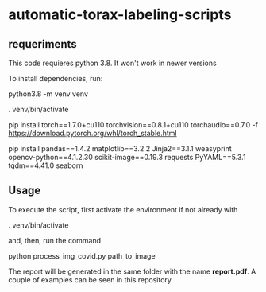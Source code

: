 # automatic-torax-labeling-scripts

## requeriments

This code requieres python 3.8. It won't work in newer versions

To install dependencies, run:

python3.8 -m venv venv

. venv/bin/activate

pip install torch==1.7.0+cu110 torchvision==0.8.1+cu110 torchaudio==0.7.0 -f https://download.pytorch.org/whl/torch_stable.html

pip install pandas==1.4.2 matplotlib==3.2.2 Jinja2==3.1.1 weasyprint opencv-python==4.1.2.30 scikit-image==0.19.3 requests PyYAML==5.3.1 tqdm==4.41.0 seaborn

## Usage
 
To execute the script, first activate the environment if not already with

. venv/bin/activate

and, then, run the command

python process_img_covid.py path_to_image

The report will be generated in the same folder with the name **report.pdf**. A couple of examples can be seen in this repository

